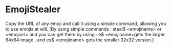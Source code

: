 # EmojiStealer
Copy the URL of any emoji and call it using a simple command, allowing you to use emojis at will. [By using simple commands : steal$ &lt;emojiname>  or &lt;emojiurl> and you can get them by using : e$ &lt;emojiname>gets the larger 64x64 image , and es$ &lt;emojiname> gets the smaller 32x32 version.]
